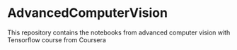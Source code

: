 # AdvancedComputerVision
This repository contains the notebooks from advanced computer vision with Tensorflow course from Coursera
